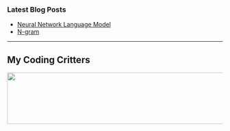 ### Latest Blog Posts

- [Neural Network Language Model](https://bbakyun.tistory.com/15)
- [N-gram](https://bbakyun.tistory.com/2)

---

## My Coding Critters

<!-- gitanimals: line mode -->
<a href="https://github.com/git-goods/gitanimals">
  <img src="https://render.gitanimals.org/lines/bbakyun" width="1000" height="120"/>
</a>
<!-- /gitanimals -->

<!-- 만약 농장 모드(farm mode)를 원한다면 위 블록 대신 아래 블록을 넣어 -->
<!--
## My Coding Farm

<a href="https://github.com/git-goods/gitanimals">
  <img src="https://render.gitanimals.org/farms/bbakyun"/>
</a>
-->
